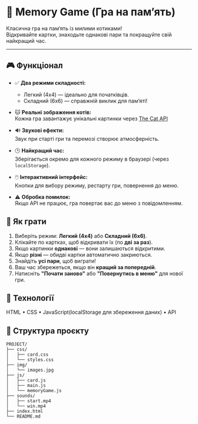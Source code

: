 # 🧠 Memory Game (Гра на пам’ять)

Класична гра на пам’ять із милими котиками!  
Відкривайте картки, знаходьте однакові пари та покращуйте свій найкращий час.

---

## 🎮 Функціонал

- ✅ **Два режими складності:**
  - Легкий (4x4) — ідеально для початківців.
  - Складний (6x6) — справжній виклик для пам’яті!
  
- 🐱 **Реальні зображення котів:**  
  Кожна гра завантажує унікальні картинки через [The Cat API](https://thecatapi.com/)

- 🔊 **Звукові ефекти:**  
  Звук при старті гри та перемозі створює атмосферність.

- 🕒 **Найкращий час:**  
  Зберігається окремо для кожного режиму в браузері (через `localStorage`).

- 🖱️ **Інтерактивний інтерфейс:**  
  Кнопки для вибору режиму, рестарту гри, повернення до меню.

- ⚠️ **Обробка помилок:**  
  Якщо API не працює, гра повертає вас до меню з повідомленням.

## 🎲 Як грати

1. Виберіть режим: **Легкий (4x4)** або **Складний (6x6)**.
2. Клікайте по картках, щоб відкривати їх (по **дві за раз**).
3. Якщо картинки **однакові** — вони залишаються відкритими.
4. Якщо **різні** — обидві картки автоматично закриються.
5. Знайдіть **усі пари**, щоб виграти!
6. Ваш час збережеться, якщо він **кращий за попередній**.
7. Натисніть **"Почати заново"** або **"Повернутись в меню"** для нової гри.


## 🧪 Технології

HTML • CSS • JavaScript(localStorage для збереження даних) • API 

## 📂 Структура проєкту

```
PROJECT/
├── css/
│   ├── card.css
│   └── styles.css
├── img/
│   └── images.jpg
├── js/
│   ├── card.js
│   ├── main.js
│   └── memoryGame.js
├── sounds/
│   ├── start.mp4
│   └── win.mp4
├── index.html
└── README.md
```
